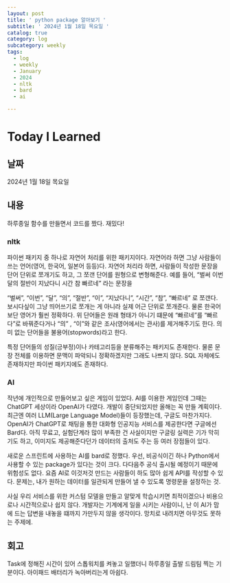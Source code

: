 ```yaml
---
layout: post
title: ' python package 알아보기 '
subtitle: ' 2024년 1월 18일 목요일 '
catalog: true
category: log
subcategory: weekly
tags:
  - log
  - weekly
  - January
  - 2024
  - nltk
  - bard
  - ai

---
```


# Today I Learned

## 날짜

2024년 1월 18일 목요일

## 내용

하루종일 함수를 만들면서 코드를 짰다. 재밌다!

### nltk

파이썬 패키지 중 하나로 자연어 처리를 위한 패키지이다. 자연어라 하면 그냥 사람들이 쓰는 언어(영어, 한국어, 일본어 등등)다. 자연어 처리라 하면, 사람들이 작성한 문장을 단어 단위로 쪼개기도 하고, 그 쪼갠 단어를 원형으로 변형해준다. 예를 들어, “벌써 이번 달의 절반이 지났다니 시간 참 빠르네” 라는 문장을 

“벌써”, “이번”, “달”, “의”, “절반”, “이”, “지났다니”, “시간”, “참”, “빠르네” 로 쪼갠다. 보시다싶이 그냥 띄어쓰기로 쪼개는 게 아니라 실제 어근 단위로 쪼개준다. 물론 한국어보단 영어가 훨씬 정확하다. 위 단어들은 원래 형태가 아니기 떄문에 “빠르네”를 “빠르다”로 바꿔준다거나 “의” , “이”와 같은 조사(영어에서는 관사)를 제거해주기도 한다. 의미 없는 단어들을 불용어(stopwords)라고 한다. 

 특정 단어들의 성질(긍부정)이나 카테고리등을 분류해주는 패키지도 존재한다. 물론 문장 전체를 이용하면 문맥이 파악되니 정확하겠지만 그래도 나쁘지 않다. SQL 자체에도 존재하지만 파이썬 패키지에도 존재하다.

### AI

 작년에 개인적으로 만들어보고 싶은 게임이 있었다. AI를 이용한 게임인데 그때는 ChatGPT 세상이라 OpenAI가 다였다. 개발이 중단되었지만 올해는 꼭 만들 계획이다. 최근엔 여러 LLM(Large Language Model)들이 등장했는데, 구글도 마찬가지다. OpenAI가 ChatGPT로 채팅을 통한 대화형 인공지능 서비스를 제공한다면 구글에선 Bard다. 아직 무료고, 실험단계라 많이 부족한 건 사실이지만 구글링 실력은 기가 막히기도 하고, 이미지도 제공해준다던가 데이터의 출처도 주는 등 여러 장점들이 있다.

 새로운 스프린트에 사용하는 AI를 bard로 정했다. 우선, 비공식이긴 하나 Python에서 사용할 수 있는 package가 있다는 것이 크다. 다다음주 공식 출시될 예정이기 때문에 위험성도 없다. 요즘 AI로 이것저것 만드는 사람들이 하도 많아 쉽게 API를 작성할 수 있다. 문제는, 내가 원하는 데이터를 일관되게 만들어 낼 수 있도록 명령문을 설정하는 것.

 사실 우리 서비스를 위한 커스텀 모델을 만들고 알맞게 학습시키면 최적이겠으나 비용으로나 시간적으로나 쉽지 않다. 개발자는 기계에게 일을 시키는 사람이니, 난 이 AI가 맘에 드는 답변을 내놓을 떄까지 가만두지 않을 생각이다. 망치로 내려치면 아무것도 못하는 주제에.

## 회고

Task에 정해진 시간이 있어 스톱워치를 켜놓고 일했더니 하루종일 출발 드림팀 찍는 기분이다. 아이패드 배터리가 녹아버리는게 아쉽다.
